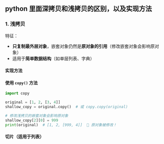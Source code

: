 ## python 里面深拷贝和浅拷贝的区别，以及实现方法

### 1. 浅拷贝
特征：
-    **只复制最外层对象**，嵌套对象仍然是**原对象的引用**（修改嵌套对象会影响原对象）  
-   适用于**简单数据结构**（如单层列表、字典）

#### **实现方法**
#### **使用 `copy()` 方法**

```python
import copy

original = [1, 2, [3, 4]]
shallow_copy = original.copy()  # 或 copy.copy(original)

# 修改浅拷贝的嵌套对象会影响原对象
shallow_copy[2][0] = 999
print(original)  # [1, 2, [999, 4]]  🚨 原对象被修改！
```
#### **切片（适用于列表）**








<!--stackedit_data:
eyJoaXN0b3J5IjpbLTE0MTc4NDc1MTAsLTIwODg3NDY2MTJdfQ
==
-->